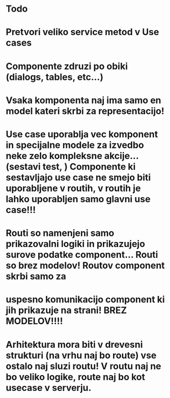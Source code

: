 # Todo

# Pretvori veliko service metod v Use cases
# Componente zdruzi po obiki (dialogs, tables, etc...)
# Vsaka komponenta naj ima samo en model kateri skrbi za representacijo!
# Use case uporablja vec komponent in specijalne modele za izvedbo neke zelo kompleksne akcije... (sestavi test, ) Componente ki sestavljajo use case ne smejo biti uporabljene v routih, v routih je lahko uporabljen samo glavni use case!!!
# Routi so namenjeni samo prikazovalni logiki in prikazujejo surove podatke component... Routi so brez modelov! Routov component skrbi samo za
# uspesno komunikacijo component ki jih prikazuje na strani! BREZ MODELOV!!!!

# Arhitektura mora biti v drevesni strukturi (na vrhu naj bo route) vse ostalo naj sluzi routu! V routu naj ne bo veliko logike, route naj bo kot usecase v serverju.
